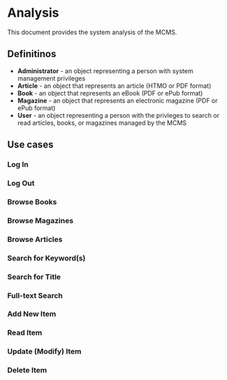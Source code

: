 # Analysis

This document provides the system analysis of the MCMS.

## Definitinos

- **Administrator** - an object representing a person with system management privileges
- **Article** - an object that represents an article (HTMO or PDF format)
- **Book** - an object that represents an eBook (PDF or ePub format)
- **Magazine** - an object that represents an electronic magazine (PDF or ePub format)
- **User** - an object representing a person with the privleges to search or read articles, books, or magazines managed by the MCMS


## Use cases

### Log In

### Log Out

### Browse Books

### Browse Magazines

### Browse Articles

### Search for Keyword(s)

### Search for Title

### Full-text Search

### Add New Item

### Read Item

### Update (Modify) Item

### Delete Item